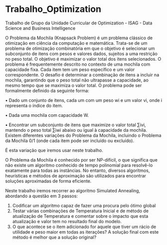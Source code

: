 # Trabalho_Optimization
Trabalho de Grupo da Unidade Curricular de Optimization - ISAG - Data Science and Business Intelligence

O Problema da Mochila (Knapsack Problem) é um problema clássico de otimização em ciência da computação e matemática. Trata-se de um problema de otimização combinatória em que o objetivo é selecionar um subconjunto de itens com pesos e valores dados, sujeitos a uma restrição no peso total. O objetivo é maximizar o valor total dos itens selecionados. O problema é frequentemente descrito no contexto de uma mochila com capacidade fixa. Cada item tem um peso específico e um valor correspondente. O desafio é determinar a combinação de itens a incluir na mochila, garantindo que o peso total não ultrapasse a capacidade, ao mesmo tempo que se maximiza o valor total. O problema pode ser formalmente definido da seguinte forma: 

• Dado um conjunto de itens, cada um com um peso wi e um valor vi, onde i representa o índice do item.

• Dada uma mochila com capacidade W. 

• Encontrar um subconjunto de itens que maximize o valor total ∑ivi, mantendo o peso total ∑iwi abaixo ou igual à capacidade da mochila. Existem diferentes variações do Problema da Mochila, incluindo o Problema da Mochila 0/1 (onde cada item pode ser incluído ou excluído). 

É esta variação que iremos usar neste trabalho. 

O Problema da Mochila é conhecido por ser NP-difícil, o que significa que não existe um algoritmo conhecido de tempo polinomial para resolvê-lo exatamente para todas as instâncias. No entanto, diversos algoritmos, heurísticas e métodos de aproximação são utilizados para encontrar soluções aproximadas de forma eficiente.

Neste trabalho iremos recorrer ao algoritmo Simulated Annealing, abordando a questão em 3 passos:

1. Codificar um algoritmo capaz de fazer uma procura pelo ótimo global
2. Testar várias combinações de Temperatura Inicial e de método de atualização de Temperatura  e comentar sobre o impacto que esta atualização e valor tem no resultado final do modelo.
3. O que acontece se o item adicionado for aquele que tiver um rácio de utilidade e peso maior em todas as iterações? A solução final com este método é melhor que a solução original?
